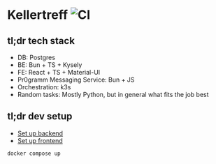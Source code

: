 # Kellertreff ![CI](https://github.com/holzmaster/kt/workflows/CI/badge.svg)


## tl;dr tech stack
- DB: Postgres
- BE: Bun + TS + Kysely
- FE: React + TS + Material-UI
- Pr0gramm Messaging Service: Bun + JS
- Orchestration: k3s
- Random tasks: Mostly Python, but in general what fits the job best

## tl;dr dev setup
- [Set up backend](backend/README.md)
- [Set up frontend](frontend/README.md)

```
docker compose up
```
